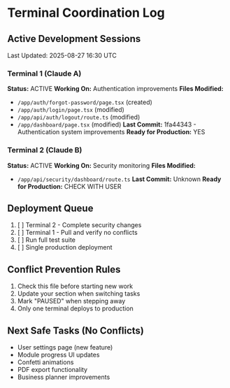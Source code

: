 # Terminal Coordination Log

## Active Development Sessions
Last Updated: 2025-08-27 16:30 UTC

### Terminal 1 (Claude A)
**Status:** ACTIVE
**Working On:** Authentication improvements
**Files Modified:**
- `/app/auth/forgot-password/page.tsx` (created)
- `/app/auth/login/page.tsx` (modified)
- `/app/api/auth/logout/route.ts` (modified)
- `/app/dashboard/page.tsx` (modified)
**Last Commit:** 1fa44343 - Authentication system improvements
**Ready for Production:** YES

### Terminal 2 (Claude B)
**Status:** ACTIVE
**Working On:** Security monitoring
**Files Modified:**
- `/app/api/security/dashboard/route.ts`
**Last Commit:** Unknown
**Ready for Production:** CHECK WITH USER

## Deployment Queue
1. [ ] Terminal 2 - Complete security changes
2. [ ] Terminal 1 - Pull and verify no conflicts
3. [ ] Run full test suite
4. [ ] Single production deployment

## Conflict Prevention Rules
1. Check this file before starting new work
2. Update your section when switching tasks
3. Mark "PAUSED" when stepping away
4. Only one terminal deploys to production

## Next Safe Tasks (No Conflicts)
- User settings page (new feature)
- Module progress UI updates
- Confetti animations
- PDF export functionality
- Business planner improvements